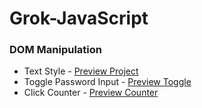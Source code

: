 # Grok-JavaScript

### DOM Manipulation
- Text Style - [Preview Project](https://golden-sopapillas-551ceb.netlify.app/)
- Toggle Password Input - [Preview Toggle](https://effervescent-kashata-aa5829.netlify.app/)
- Click Counter - [Preview Counter](https://aquamarine-profiterole-16b8d9.netlify.app/)